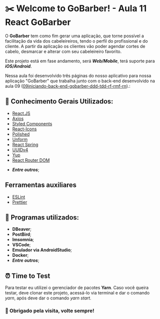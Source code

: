 # :scissors: Welcome to GoBarber! - Aula 11 React GoBarber

O **GoBarber** tem como fim gerar uma aplicação, que torne possível a facilitação da vida dos cabeleireiros, tendo o perfil do profissional e do cliente. A partir da aplicação os clientes vão poder agendar cortes de cabelo, desmarcar e alterar com seu cabeleireiro favorito.

Este projeto está em fase andamento, será ***Web/Mobile***, terá suporte para ***iOS/Android***.

Nessa aula foi desenvolvido três páginas do nosso aplicativo para nossa aplicação "GoBarber" que trabalha junto com o back-end desenvolvido na aula 09 ([09iniciando-back-end-gobarber-ddd-tdd-rf-rmf-rn](https://github.com/willbp/Bootcamp-GoStack11-rocketseat/tree/master/Nivel04/10finalizando-back-end-gobarber)).:

## :book: Conhecimento Gerais Utilizados:

* [React.JS]([https://pt-br.reactjs.org/](https://pt-br.reactjs.org/))
* [Axios](https://github.com/axios/axios)
* [Styled Components](https://styled-components.com/)
* [React-Icons](https://react-icons.github.io/react-icons/)
* [Polished](https://polished.js.org/)
* [Unform](https://github.com/Rocketseat/unform)
* [React Spring](https://www.react-spring.io/)
* [UUIDv4](https://github.com/thenativeweb/uuidv4)
* [Yup](https://github.com/jquense/yup)
* [React Router DOM](https://github.com/ReactTraining/react-router/tree/master/packages/react-router-dom)
- ***Entre outros***;

## Ferramentas auxiliares

* [ESLint](https://eslint.org/)
* [Prettier](https://prettier.io/)


## :wrench: Programas utilizados:

- **DBeaver**;
- **PostBird**;
- **Imsomnia**;
- **VSCode**;
- **Emulador via AndroidStudio**;
- **Docker**;
- ***Entre outros***;


## :alarm_clock: Time to Test

Para testar eu utilizei o gerenciador de pacotes **Yarn**. Caso você queira testar, deve clonar este projeto, acessá-lo via terminal e dar o comando *yarn*, após deve dar o comando *yarn start*.


### :heart_decoration: Obrigado pela visita, volte sempre!

